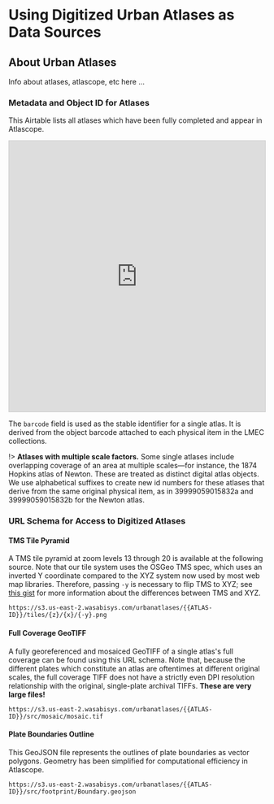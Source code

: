 # Using Digitized Urban Atlases as Data Sources

## About Urban Atlases

Info about atlases, atlascope, etc here ...

### Metadata and Object ID for Atlases

This Airtable lists all atlases which have been fully completed and appear in Atlascope.

<iframe class="airtable-embed" src="https://airtable.com/embed/shrBBu5AEseJvTjk5?backgroundColor=cyan&viewControls=on" frameborder="0" onmousewheel="" width="100%" height="533" style="background: transparent; border: 1px solid #ccc;"></iframe>

The `barcode` field is used as the stable identifier for a single atlas. It is derived from the object barcode attached to each physical item in the LMEC collections.

!> **Atlases with multiple scale factors.** Some single atlases include overlapping coverage of an area at multiple scales—for instance, the 1874 Hopkins atlas of Newton. These are treated as distinct digital atlas objects. We use alphabetical suffixes to create new id numbers for these atlases that derive from the same original physical item, as in 39999059015832a and 39999059015832b for the Newton atlas.



### URL Schema for Access to Digitized Atlases

#### TMS Tile Pyramid

A TMS tile pyramid at zoom levels 13 through 20 is available at the following source. Note that our tile system uses the OSGeo TMS spec, which uses an inverted Y coordinate compared to the XYZ system now used by most web map libraries. Therefore, passing `-y` is necessary to flip TMS to XYZ; see [this gist](https://gist.github.com/tmcw/4954720) for more information about the differences between TMS and XYZ.

```
https://s3.us-east-2.wasabisys.com/urbanatlases/{{ATLAS-ID}}/tiles/{z}/{x}/{-y}.png
```

#### Full Coverage GeoTIFF

A fully georeferenced and mosaiced GeoTIFF of a single atlas's full coverage can be found using this URL schema. Note that, because the different plates which constitute an atlas are oftentimes at different original scales, the full coverage TIFF does not have a strictly even DPI resolution relationship with the original, single-plate archival TIFFs. **These are very large files!**


```
https://s3.us-east-2.wasabisys.com/urbanatlases/{{ATLAS-ID}}/src/mosaic/mosaic.tif
```

#### Plate Boundaries Outline

This GeoJSON file represents the outlines of plate boundaries as vector polygons. Geometry has been simplified for computational efficiency in Atlascope.

```
https://s3.us-east-2.wasabisys.com/urbanatlases/{{ATLAS-ID}}/src/footprint/Boundary.geojson
```